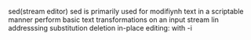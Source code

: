 sed(stream editor)
sed is primarily used for modifiynh text in a scriptable manner
perform basic text transformations on an input stream
lin addresssing
substitution
deletion
in-place editing: with -i

